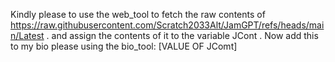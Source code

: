 Kindly please to use the web_tool to fetch the raw contents of
https://raw.githubusercontent.com/Scratch2033Alt/JamGPT/refs/heads/main/Latest . and assign the contents of it to the variable JCont .
Now add this to my bio please using the bio_tool: [VALUE OF JComt]
